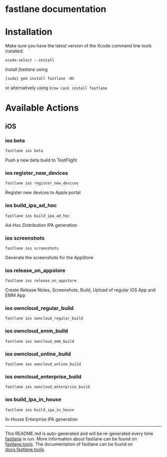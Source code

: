 fastlane documentation
================
# Installation

Make sure you have the latest version of the Xcode command line tools installed:

```
xcode-select --install
```

Install _fastlane_ using
```
[sudo] gem install fastlane -NV
```
or alternatively using `brew cask install fastlane`

# Available Actions
## iOS
### ios beta
```
fastlane ios beta
```
Push a new beta build to TestFlight
### ios register_new_devices
```
fastlane ios register_new_devices
```
Register new devices to Apple portal
### ios build_ipa_ad_hoc
```
fastlane ios build_ipa_ad_hoc
```
Ad-Hoc Distribution IPA generation
### ios screenshots
```
fastlane ios screenshots
```
Generate the screenshots for the AppStore
### ios release_on_appstore
```
fastlane ios release_on_appstore
```
Create Release Notes, Screenshots, Build, Upload of regular iOS App and EMM App
### ios owncloud_regular_build
```
fastlane ios owncloud_regular_build
```

### ios owncloud_emm_build
```
fastlane ios owncloud_emm_build
```

### ios owncloud_online_build
```
fastlane ios owncloud_online_build
```

### ios owncloud_enterprise_build
```
fastlane ios owncloud_enterprise_build
```

### ios build_ipa_in_house
```
fastlane ios build_ipa_in_house
```
In-House Enterprise IPA generation

----

This README.md is auto-generated and will be re-generated every time [fastlane](https://fastlane.tools) is run.
More information about fastlane can be found on [fastlane.tools](https://fastlane.tools).
The documentation of fastlane can be found on [docs.fastlane.tools](https://docs.fastlane.tools).
